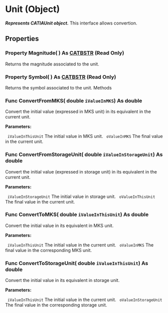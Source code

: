 # Unit (Object)

**_Represents CATIAUnit object._**
This interface allows convertion.

## Properties

### Property **Magnitude**( ) As [CATBSTR](../System/typedef_CATBSTR_8129.md) (Read Only)

Returns the magnitude associated to the unit.  
### Property **Symbol**( ) As [CATBSTR](../System/typedef_CATBSTR_8129.md) (Read Only)

Returns the symbol associated to the unit.  Methods

### Func **ConvertFromMKS**( double  `iValueInMKS`) As double

Convert the initial value (expressed in MKS unit) in its equivalent in the current unit.

**Parameters:**

` iValueInThisUnit`      The initial value in MKS unit.
` oValueInMKS`      The final value in the current unit.

### Func **ConvertFromStorageUnit**( double  `iValueInStorageUnit`) As double

Convert the initial value (expressed in storage unit) in its equivalent in the current unit.

**Parameters:**

` iValueInStorageUnit`      The initial value in storage unit.
` oValueInThisUnit`      The final value in the current unit.

### Func **ConvertToMKS**( double  `iValueInThisUnit`) As double

Convert the initial value in its equivalent in MKS unit.

**Parameters:**

` iValueInThisUnit`      The initial value in the current unit.
` oValueInMKS`      The final value in the corresponding MKS unit.

### Func **ConvertToStorageUnit**( double  `iValueInThisUnit`) As double

Convert the initial value in its equivalent in storage unit.

**Parameters:**

` iValueInThisUnit`      The initial value in the current unit.
` oValueInStorageUnit`      The final value in the corresponding storage unit.